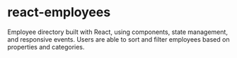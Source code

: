 # react-employees
Employee directory built with React, using components, state management, and responsive events. Users are able to sort and filter employees based on properties and categories.
